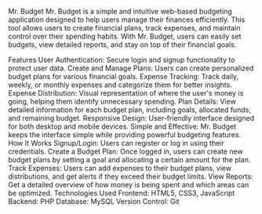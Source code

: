 Mr. Budget
Mr. Budget is a simple and intuitive web-based budgeting application designed to help users manage their finances efficiently. This tool allows users to create financial plans, track expenses, and maintain control over their spending habits. With Mr. Budget, users can easily set budgets, view detailed reports, and stay on top of their financial goals.

Features
User Authentication: Secure login and signup functionality to protect user data.
Create and Manage Plans: Users can create personalized budget plans for various financial goals.
Expense Tracking: Track daily, weekly, or monthly expenses and categorize them for better insights.
Expense Distribution: Visual representation of where the user's money is going, helping them identify unnecessary spending.
Plan Details: View detailed information for each budget plan, including goals, allocated funds, and remaining budget.
Responsive Design: User-friendly interface designed for both desktop and mobile devices.
Simple and Effective: Mr. Budget keeps the interface simple while providing powerful budgeting features.
How It Works
Signup/Login: Users can register or log in using their credentials.
Create a Budget Plan: Once logged in, users can create new budget plans by setting a goal and allocating a certain amount for the plan.
Track Expenses: Users can add expenses to their budget plans, view distributions, and get alerts if they exceed their budget limits.
View Reports: Get a detailed overview of how money is being spent and which areas can be optimized.
Technologies Used
Frontend: HTML5, CSS3, JavaScript
Backend: PHP
Database: MySQL
Version Control: Git
